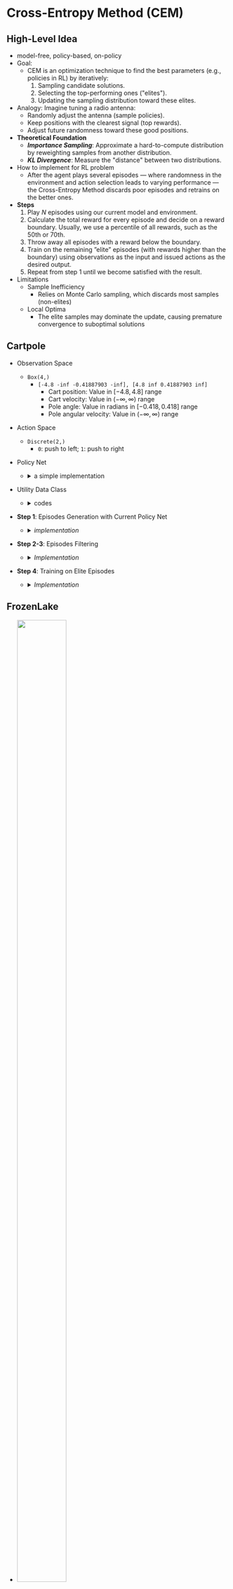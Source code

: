# Cross-Entropy Method (CEM)

## High-Level Idea

- model-free, policy-based, on-policy
- Goal: 
  - CEM is an optimization technique to find the best parameters (e.g., policies in RL) by iteratively:
    1. Sampling candidate solutions.
    2. Selecting the top-performing ones ("elites").
    3. Updating the sampling distribution toward these elites.
- Analogy: Imagine tuning a radio antenna:
  - Randomly adjust the antenna (sample policies).
  - Keep positions with the clearest signal (top rewards).
  - Adjust future randomness toward these good positions.
- **Theoretical Foundation**
  - _**Importance Sampling**_: Approximate a hard-to-compute distribution by reweighting samples from another distribution.
  - _**KL Divergence**_: Measure the "distance" between two distributions.
- How to implement for RL problem
  - After the agent plays several episodes — where randomness in the environment and action selection leads to varying performance — the Cross-Entropy Method discards poor episodes and retrains on the better ones.
- **Steps**
  1. Play $N$ episodes using our current model and environment.
  2. Calculate the total reward for every episode and decide on a reward boundary. Usually, we use a percentile of all rewards, such as the $50$th or $70$th.
  3. Throw away all episodes with a reward below the boundary.
  4. Train on the remaining ”elite” episodes (with rewards higher than the boundary) using observations as the input and issued actions as the desired output.
  5. Repeat from step 1 until we become satisfied with the result.
- Limitations
  - Sample Inefficiency
    - Relies on Monte Carlo sampling, which discards most samples (non-elites)
  - Local Optima
    - The elite samples may dominate the update, causing premature convergence to suboptimal solutions

## Cartpole

- Observation Space
  - `Box(4,)`
    - `[-4.8 -inf -0.41887903 -inf], [4.8 inf 0.41887903 inf]`
      - Cart position: Value in $[−4.8, 4.8]$ range
      - Cart velocity: Value in $(-\infty, \infty)$ range
      - Pole angle: Value in radians in $[−0.418, 0.418]$ range
      - Pole angular velocity: Value in $(-\infty, \infty)$ range
- Action Space
  - `Discrete(2,)`
    - `0`: push to left; `1`: push to right
- Policy Net
  - <details><summary>a simple implementation</summary>

    ```python
    class Net(nn.Module):
      def __init__(self, obs_size: int, hidden_size: int,
                  n_actions: int):
          super(Net, self).__init__()
          self.net = nn.Sequential(
              nn.Linear(obs_size, hidden_size),
              nn.ReLU(),
              nn.Linear(hidden_size, n_actions)
          )

      def forward(self, x: torch.Tensor) -> torch.Tensor:
          return self.net(x)
    ```

  </details>

- Utility Data Class
  - <details><summary>codes</summary>

    ```python
    @dataclass
    class EpisodeStep:
      observation: np.ndarray
      action: int

    @dataclass
    class Episode:
      reward: float
      steps: tt.List[EpisodeStep]
    ```

    </details>

- **Step 1**: Episodes Generation with Current Policy Net
  - <details><summary><i>implementation</i></summary>

    ```python
    from collections.abc import Generator

    def generate_batches(env: gym.Env, net: Net, batch_size: int) \
      -> Generator[tt.List[Episode], None, None]:
      batch = []
      episode_reward, episode_steps = 0.0, []
      obs, _ = env.reset()
      sm = nn.Softmax(dim=1) # convert to probability
      while True:
          obs_v = torch.tensor(obs, dtype=torch.float32)

          # torch.nn.Module is designed to process input in batches, 
          # even if the batch size is just 1.
          # unsqueeze(0) wraps obs_v to [obs_v]
          act_probs_v = sm(net(obs_v.unsqueeze(0)))

          # [0] takes out the results
          # from [act_probs] to act_probs
          act_probs = act_probs_v.data.numpy()[0]

          action = np.random.choice(len(act_probs), p=act_probs)
          next_obs, reward, is_done, is_trunc, _ = env.step(action)
          episode_reward += float(reward)
          step = EpisodeStep(observation=obs, action=action)
          episode_steps.append(step)
          if is_done or is_trunc:
              e = Episode(reward=episode_reward, steps=episode_steps)
              batch.append(e)
              episode_reward = 0.0
              episode_steps = []
              next_obs, _ = env.reset()
              if len(batch) == batch_size:
                  yield batch
                  batch = []
          obs = next_obs
    ```

    </details>

- **Step 2-3**: Episodes Filtering
  - <details><summary><i>Implementation</i></summary>

    ```python
    def filter_batch(batch: list[Episode], percentile: float) -> \
        tuple[torch.FloatTensor, torch.LongTensor, float, float]:
      
      rewards = list(map(lambda s: s.reward, batch))
      reward_bound = float(np.percentile(rewards, percentile))
      reward_mean = float(np.mean(rewards))

      train_obs: list[np.ndarray] = []
      train_act: list[int] = []
      for episode in batch:
          if episode.reward < reward_bound:
              continue
          train_obs.extend(map(lambda step: step.observation, episode.steps))
          train_act.extend(map(lambda step: step.action, episode.steps))

      # vstack converts np array into python list
      train_obs_v = torch.FloatTensor(np.vstack(train_obs))
      train_act_v = torch.LongTensor(train_act)
      return train_obs_v, train_act_v, reward_bound, reward_mean
    ```

    </details>

- **Step 4**: Training on Elite Episodes
  - <details><summary><i>Implementation</i></summary>

    ```python
    env = gym.make("CartPole-v1")

    #env = gym.make("CartPole-v1", render_mode="rgb_array") 
    #env = gym.wrappers.RecordVideo(env, video_folder="video")

    obs_size = env.observation_space.shape[0]
    n_actions = int(env.action_space.n)

    net = Net(obs_size, HIDDEN_SIZE, n_actions)
    print(net)
    objective = nn.CrossEntropyLoss()
    optimizer = optim.Adam(params=net.parameters(), lr=0.01)
    writer = SummaryWriter(comment="-cartpole")

    # generate batches
    for iter_no, batch in enumerate(iterate_batches(env, net, BATCH_SIZE)):

      # for each batch, filter out inferior episodes
      obs_v, acts_v, reward_b, reward_m = filter_batch(batch, PERCENTILE)

      # update the policy model with elite episode
      optimizer.zero_grad()
      action_scores_v = net(obs_v)
      loss_v = objective(action_scores_v, acts_v)
      loss_v.backward()
      optimizer.step()
      print("%d: loss=%.3f, reward_mean=%.1f, rw_bound=%.1f" % (
            iter_no, loss_v.item(), reward_m, reward_b))
      writer.add_scalar("loss", loss_v.item(), iter_no)
      writer.add_scalar("reward_bound", reward_b, iter_no)
      writer.add_scalar("reward_mean", reward_m, iter_no)
      if reward_m > 475:
        print("Solved!")
        break
    writer.close()
    ```

    </details>

## FrozenLake

- <img style="display:inline-block;width:75%;max-width:150px;" src="/books/Reinforcement Learning Hands-On/frozenlake.png" />
- Observation Space
  - `Discrete(16,)`
    - a single number to indicate location at $4 \times 4$ grid
- Action Space
  - `Discrete(4,)`
    - a single integer to indicate actions of up, down, left, right
- Challenges comparing with CartPole:
  - **Discount factor applied to the reward**: making the reward for short episodes higher than the reward for long ones
  - **Rare successful episodes**: keeping them for several iterations to train on them
  - **Longer training time and larger batches of played episodes**
- Policy Net
  - <details><summary>Option 1: create a new policy net compatible with input of FrozenLake</summary>

    ```python
    class OneHotEncodingNet(Net):
      def __init__(self, obs_size, hidden_size, n_actions):
          super(OneHotEncodingNet, self).__init__(
              obs_size, hidden_size, n_actions)
          self.obs_size = obs_size

      def forward(self, x):
          x = torch.tensor(x, dtype=torch.int64)
          x = nn.functional.one_hot(x, num_classes=self.obs_size)
          x = torch.tensor(x, dtype = torch.float)
          return self.pipeline(x)
    ```

    </details>

    - _Challenge_: tedious modifications are required in _Episodes Generation_ and _Net Training_
  - <details><summary>Option 2: wrap the FrozenLake environment to adapt to the previous <code>Net</code> (Preferrable)</summary>

    ```python
    class DiscreteOneHotWrapper(gym.ObservationWrapper): 
      def __init__(self, env: gym.Env): 
          super(DiscreteOneHotWrapper, self).__init__(env) 
          assert isinstance(env.observation_space, gym.spaces.Discrete) 
          shape = (env.observation_space.n, ) 
          self.observation_space = gym.spaces.Box(0.0, 1.0, shape, dtype=np.float32) 
  
      def observation(self, observation): 
          res = np.copy(self.observation_space.low) 
          res[observation] = 1.0 
          return res
    ```

    </details>

    - _Why Preferrable_: codes written for `Net` do not require modification
- **Step 2-3**: Episodes Filtering
  - <details><summary>Implementation</summary>

    ```python
    def filter_batch(batch: tt.List[Episode], percentile: float) -> \ 
        tt.Tuple[tt.List[Episode], tt.List[np.ndarray], tt.List[int], float]: 
      
      # reflect discount reward
      reward_fun = lambda s: s.reward * (GAMMA ** len(s.steps)) 
      disc_rewards = list(map(reward_fun, batch)) 
      reward_bound = np.percentile(disc_rewards, percentile) 
  
      train_obs: tt.List[np.ndarray] = [] 
      train_act: tt.List[int] = [] 
      elite_batch: tt.List[Episode] = [] 
  
      for example, discounted_reward in zip(batch, disc_rewards): 
          if discounted_reward > reward_bound: 
              train_obs.extend(map(lambda step: step.observation, example.steps)) 
              train_act.extend(map(lambda step: step.action, example.steps)) 
              elite_batch.append(example) 
  
      return elite_batch, train_obs, train_act, reward_bound
    ```

    </details>

- **Step 4**: Training on Elite Episodes
  - <details><summary>Implementation</summary>

    ```python
    full_batch = [] 
    for iter_no, batch in enumerate(iterate_batches(env, net, BATCH_SIZE)): 
        reward_mean = float(np.mean(list(map(lambda s: s.reward, batch))))

        # elite episodes from previous batch are injected also
        full_batch, obs, acts, reward_bound = filter_batch(full_batch + batch, PERCENTILE) 

        # only train with successful episodes
        if not full_batch: 
            continue 
        obs_v = torch.FloatTensor(obs) 
        acts_v = torch.LongTensor(acts) 
        full_batch = full_batch[-500:]
    ```

    </details>